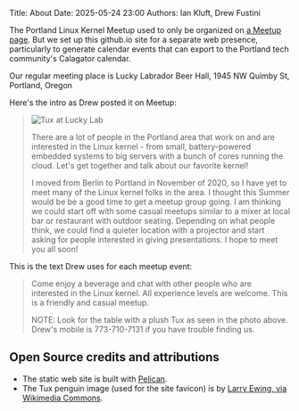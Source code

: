 Title: About
Date: 2025-05-24 23:00
Authors: Ian Kluft, Drew Fustini

The Portland Linux Kernel Meetup used to only be organized on [a Meetup page](https://www.meetup.com/portland-linux-kernel-meetup/). But we set up this github.io site for a separate web presence, particularly to generate calendar events that can export to the Portland tech community's Calagator calendar.

Our regular meeting place is Lucky Labrador Beer Hall, 1945 NW Quimby St, Portland, Oregon

Here's the intro as Drew posted it on Meetup:

> ![Tux at Lucky Lab]({static}/images/luckylab_tux.webp)
>
> There are a lot of people in the Portland area that work on and are interested in the Linux kernel - from small, battery-powered embedded systems to big servers with a bunch of cores running the cloud. Let's get together and talk about our favorite kernel!
>
> I moved from Berlin to Portland in November of 2020, so I have yet to meet many of the Linux kernel folks in the area. I thought this Summer would be be a good time to get a meetup group going. I am thinking we could start off with some casual meetups similar to a mixer at local bar or restaurant with outdoor seating. Depending on what people think, we could find a quieter location with a projector and start asking for people interested in giving presentations. I hope to meet you all soon!

This is the text Drew uses for each meetup event:

> Come enjoy a beverage and chat with other people who are interested in the Linux kernel. All experience levels are welcome. This is a friendly and casual meetup.
>
> NOTE: Look for the table with a plush Tux as seen in the photo above. Drew's mobile is 773-710-7131 if you have trouble finding us.

## Open Source credits and attributions

* The static web site is built with [Pelican](https://getpelican.com/).
* The Tux penguin image (used for the site favicon) is by [Larry Ewing, via Wikimedia Commons](https://commons.wikimedia.org/wiki/File:Tux_classic_flat_look.svg).

